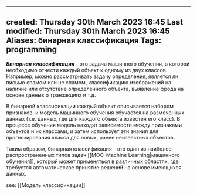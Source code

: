 
---
created: Thursday 30th March 2023 16:45
Last modified: Thursday 30th March 2023 16:45
Aliases: бинарная классификация
Tags: programming
---

***Бинарная классификация*** - это задача машинного обучения, в которой необходимо отнести каждый объект к одному из двух классов. Например, можно рассматривать задачу определения, является ли письмо спамом или не спамом, классификацию изображений на наличие или отсутствие определенного объекта, выявление фрода на основе данных о транзакциях и т.д.

В бинарной классификации каждый объект описывается набором признаков, и модель машинного обучения обучается на размеченных данных (т.е. данных, где для каждого объекта известен его класс). В процессе обучения модель находит зависимости между признаками объектов и их классами, и затем использует эти знания для прогнозирования класса для новых, ранее неизвестных объектов.

Таким образом, бинарная классификация - это один из наиболее распространенных типов задач [[MOC-Machine Learning|машинного обучения]], который может применяться в различных областях, где требуется автоматическое принятие решений на основе имеющихся данных.

see: [[Модель классификации]]